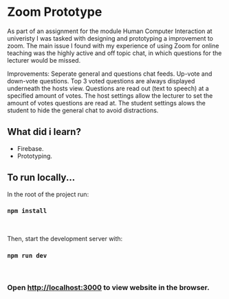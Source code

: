 # Zoom Prototype 
As part of an assignment for the module Human Computer Interaction at univeristy I was tasked with designing and prototyping a improvement to zoom. The main issue I found with my experience of using Zoom for online teaching was the highly active and off topic chat, in which questions for the lecturer would be missed.

Improvements:
Seperate general and questions chat feeds.
Up-vote and down-vote questions.
Top 3 voted questions are always displayed underneath the hosts view.
Questions are read out (text to speech) at a specified amount of votes.
The host settings allow the lecturer to set the amount of votes questions are read at.
The student settings alows the student to hide the general chat to avoid distractions.


## What did i learn?

- Firebase.
- Prototyping.

## To run locally...

In the root of the project run:

### `npm install`

<br/>

Then, start the development server with:

### `npm run dev`

<br/>

### Open [http://localhost:3000](http://localhost:3000) to view website in the browser.
